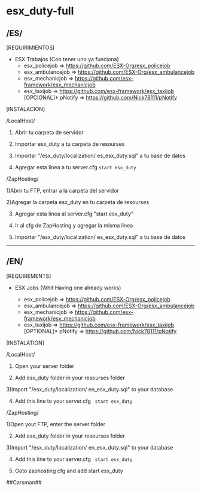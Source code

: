 # esx_duty-full


/ES/
---------------
[REQUIRIMIENTOS]
  
* ESX Trabajos (Con tener uno ya funciona)
  * esx_policejob => https://github.com/ESX-Org/esx_policejob
  * esx_ambulancejob => https://github.com/ESX-Org/esx_ambulancejob
  * esx_mechanicjob => https://github.com/esx-framework/esx_mechanicjob
  * esx_taxijob => https://github.com/esx-framework/esx_taxijob
  [OPCIONAL]* pNotify => https://github.com/Nick78111/pNotify
  
[INSTALACION]

/LocalHost/

1) Abrir tu carpeta de servidor

2) Importar esx_duty a tu carpeta de resourses

3) Importar "/esx_duty/localization/ es_esx_duty.sql" a tu base de datos

4) Agregar esta linea a tu server.cfg
``start esx_duty``

/ZapHosting/

1)Abrir tu FTP, entrar a la carpeta del servidor

2)Agregar la carpeta esx_duty en tu carpeta de resourses

3) Agregar esta linea al server.cfg "start esx_duty"

4) Ir al cfg de ZapHosting y agregar la misma linea

5) Importar "/esx_duty/localization/ es_esx_duty.sql" a tu base de datos
----------------
/EN/
---------------
[REQUIREMENTS]

* ESX Jobs (Whit Having one already works)

  * esx_policejob => https://github.com/ESX-Org/esx_policejob
  * esx_ambulancejob => https://github.com/ESX-Org/esx_ambulancejob
  * esx_mechanicjob => https://github.com/esx-framework/esx_mechanicjob
  * esx_taxijob => https://github.com/esx-framework/esx_taxijob
  [OPTIONAL]* pNotify => https://github.com/Nick78111/pNotify

[INSTALATION]

/LocalHost/

1) Open your server folder

2) Add esx_duty folder in your resourses folder

3)Import "/esx_duty/localization/ en_esx_duty.sql" to your database

4) Add this line to your server.cfg
`` start esx_duty``

/ZapHosting/

1)Open yout FTP, enter the server folder

2) Add esx_duty folder in your resourses folder

3)Import "/esx_duty/localization/ en_esx_duty.sql" to your database

4) Add this line to your server.cfg `` start esx_duty``

5) Goto zaphosting cfg and add start esx_duty

##Carsman##